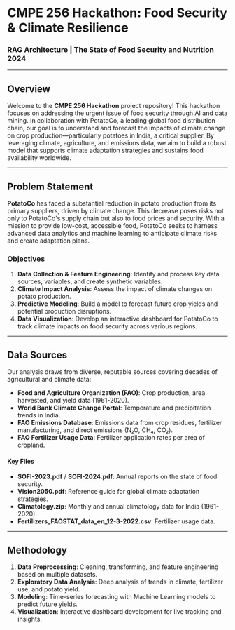 # CMPE 256 Hackathon: Food Security & Climate Resilience

### RAG Architecture | The State of Food Security and Nutrition 2024

---

## Overview

Welcome to the **CMPE 256 Hackathon** project repository! This hackathon focuses on addressing the urgent issue of food security through AI and data mining. In collaboration with PotatoCo, a leading global food distribution chain, our goal is to understand and forecast the impacts of climate change on crop production—particularly potatoes in India, a critical supplier. By leveraging climate, agriculture, and emissions data, we aim to build a robust model that supports climate adaptation strategies and sustains food availability worldwide.

---

## Problem Statement

**PotatoCo** has faced a substantial reduction in potato production from its primary suppliers, driven by climate change. This decrease poses risks not only to PotatoCo's supply chain but also to food prices and security. With a mission to provide low-cost, accessible food, PotatoCo seeks to harness advanced data analytics and machine learning to anticipate climate risks and create adaptation plans.

### Objectives

1. **Data Collection & Feature Engineering**: Identify and process key data sources, variables, and create synthetic variables.
2. **Climate Impact Analysis**: Assess the impact of climate changes on potato production.
3. **Predictive Modeling**: Build a model to forecast future crop yields and potential production disruptions.
4. **Data Visualization**: Develop an interactive dashboard for PotatoCo to track climate impacts on food security across various regions.

---

## Data Sources

Our analysis draws from diverse, reputable sources covering decades of agricultural and climate data:

- **Food and Agriculture Organization (FAO)**: Crop production, area harvested, and yield data (1961-2020).
- **World Bank Climate Change Portal**: Temperature and precipitation trends in India.
- **FAO Emissions Database**: Emissions data from crop residues, fertilizer manufacturing, and direct emissions (N₂O, CH₄, CO₂).
- **FAO Fertilizer Usage Data**: Fertilizer application rates per area of cropland.

#### Key Files
- **SOFI-2023.pdf** / **SOFI-2024.pdf**: Annual reports on the state of food security.
- **Vision2050.pdf**: Reference guide for global climate adaptation strategies.
- **Climatology.zip**: Monthly and annual climatology data for India (1961-2020).
- **Fertilizers_FAOSTAT_data_en_12-3-2022.csv**: Fertilizer usage data.

---

## Methodology

1. **Data Preprocessing**: Cleaning, transforming, and feature engineering based on multiple datasets.
2. **Exploratory Data Analysis**: Deep analysis of trends in climate, fertilizer use, and potato yield.
3. **Modeling**: Time-series forecasting with Machine Learning models to predict future yields.
4. **Visualization**: Interactive dashboard development for live tracking and insights.


